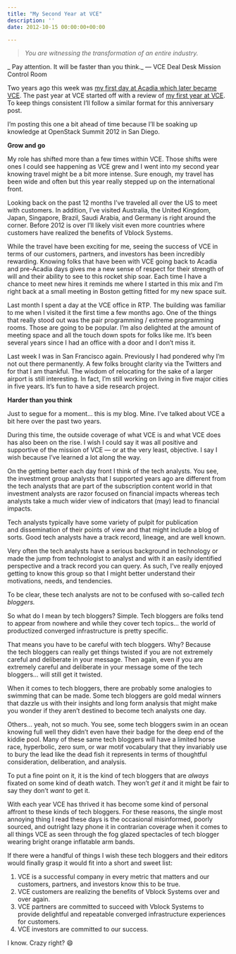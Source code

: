 ```yaml
---
title: "My Second Year at VCE"
description: ''
date: 2012-10-15 00:00:00+00:00

---
```



> *You are witnessing the transformation of an entire industry.*
> 
> 

\_ Pay attention. It will be faster than you think.\_ — VCE Deal Desk Mission Control Room

Two years ago this week was [my first day at Acadia which later became VCE](/private-clouds-ahead/). The past year at VCE started off with a review of [my first year at VCE](/my-first-year-at-vce/). To keep things consistent I’ll follow a similar format for this anniversary post.

I’m posting this one a bit ahead of time because I’ll be soaking up knowledge at OpenStack Summit 2012 in San Diego.

**Grow and go**

My role has shifted more than a few times within VCE. Those shifts were ones I could see happening as VCE grew and I went into my second year knowing travel might be a bit more intense. Sure enough, my travel has been wide and often but this year really stepped up on the international front.

Looking back on the past 12 months I’ve traveled all over the US to meet with customers. In addition, I’ve visited Australia, the United Kingdom, Japan, Singapore, Brazil, Saudi Arabia, and Germany is right around the corner. Before 2012 is over I’ll likely visit even more countries where customers have realized the benefits of Vblock Systems.

While the travel have been exciting for me, seeing the success of VCE in terms of our customers, partners, and investors has been incredibly rewarding. Knowing folks that have been with VCE going back to Acadia and pre-Acadia days gives me a new sense of respect for their strength of will and their ability to see to this rocket ship soar. Each time I have a chance to meet new hires it reminds me where I started in this mix and I’m right back at a small meeting in Boston getting fitted for my new space suit.

Last month I spent a day at the VCE office in RTP. The building was familiar to me when I visited it the first time a few months ago. One of the things that really stood out was the pair programming / extreme programming rooms. Those are going to be popular. I’m also delighted at the amount of meeting space and all the touch down spots for folks like me. It’s been several years since I had an office with a door and I don’t miss it.

Last week I was in San Francisco again. Previously I had pondered why I’m not out there permanently. A few folks brought clarity via the Twitters and for that I am thankful. The wisdom of relocating for the sake of a larger airport is still interesting. In fact, I’m still working on living in five major cities in five years. It’s fun to have a side research project.

**Harder than you think**

Just to segue for a moment… this is my blog. Mine. I’ve talked about VCE a bit here over the past two years.

During this time, the outside coverage of what VCE is and what VCE does has also been on the rise. I wish I could say it was all positive and supportive of the mission of VCE — or at the very least, objective. I say I wish because I’ve learned a lot along the way.

On the getting better each day front I think of the tech analysts. You see, the investment group analysts that I supported years ago are different from the tech analysts that are part of the subscription content world in that investment analysts are razor focused on financial impacts whereas tech analysts take a much wider view of indicators that (may) lead to financial impacts.

Tech analysts typically have some variety of pulpit for publication and dissemination of their points of view and that might include a blog of sorts. Good tech analysts have a track record, lineage, and are well known.

Very often the tech analysts have a serious background in technology or made the jump from technologist to analyst and with it an easily identified perspective and a track record you can query. As such, I’ve really enjoyed getting to know this group so that I might better understand their motivations, needs, and tendencies.

To be clear, these tech analysts are not to be confused with so-called *tech bloggers.*

So what do I mean by tech bloggers? Simple. Tech bloggers are folks tend to appear from nowhere and while they cover tech topics… the world of productized converged infrastructure is pretty specific.

That means you have to be careful with tech bloggers. Why? Because the tech bloggers can really get things twisted if you are not extremely careful and deliberate in your message. Then again, even if you are extremely careful and deliberate in your message some of the tech bloggers… will still get it twisted.

When it comes to tech bloggers, there are probably some analogies to swimming that can be made. Some tech bloggers are gold medal winners that dazzle us with their insights and long form analysis that might make you wonder if they aren’t destined to become tech analysts one day.

Others… yeah, not so much. You see, some tech bloggers swim in an ocean knowing full well they didn’t even have their badge for the deep end of the kiddie pool. Many of these same tech bloggers will have a limited horse race, hyperbolic, zero sum, or war motif vocabulary that they invariably use to bury the lead like the dead fish it represents in terms of thoughtful consideration, deliberation, and analysis.

To put a fine point on it, it is the kind of tech bloggers that are *always* fixated on some kind of death watch. They won’t *get it* and it might be fair to say they don’t *want* to get it.

With each year VCE has thrived it has become some kind of personal affront to these kinds of tech bloggers. For these reasons, the single most annoying thing I read these days is the occasional misinformed, poorly sourced, and outright lazy phone it in contrarian coverage when it comes to all things VCE as seen through the fog glazed spectacles of tech blogger wearing bright orange inflatable arm bands.

If there were a handful of things I wish these tech bloggers and their editors would finally grasp it would fit into a short and sweet list:

1. VCE is a successful company in every metric that matters and our customers, partners, and investors know this to be true.
2. VCE customers are realizing the benefits of Vblock Systems over and over again.
3. VCE partners are committed to succeed with Vblock Systems to provide delightful and repeatable converged infrastructure experiences for customers.
4. VCE investors are committed to our success.

I know. Crazy right? :smile:

